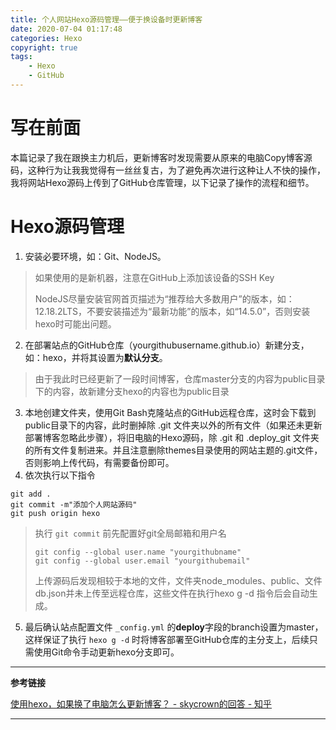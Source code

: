 ```yaml
---
title: 个人网站Hexo源码管理——便于换设备时更新博客
date: 2020-07-04 01:17:48
categories: Hexo
copyright: true
tags: 
	- Hexo
	- GitHub
---
```


# 写在前面

本篇记录了我在跟换主力机后，更新博客时发现需要从原来的电脑Copy博客源码，这种行为让我我觉得有一丝丝复古，为了避免再次进行这种让人不快的操作，我将网站Hexo源码上传到了GitHub仓库管理，以下记录了操作的流程和细节。

<!-- more -->

# Hexo源码管理

1. 安装必要环境，如：Git、NodeJS。

> 如果使用的是新机器，注意在GitHub上添加该设备的SSH Key
>
> NodeJS尽量安装官网首页描述为“推荐给大多数用户”的版本，如：12.18.2LTS，不要安装描述为“最新功能”的版本，如“14.5.0”，否则安装hexo时可能出问题。

2. 在部署站点的GitHub仓库（yourgithubusername.github.io）新建分支，如：hexo，并将其设置为**默认分支**。

> 由于我此时已经更新了一段时间博客，仓库master分支的内容为public目录下的内容，故新建分支hexo的内容也为public目录

3. 本地创建文件夹，使用Git Bash克隆站点的GitHub远程仓库，这时会下载到public目录下的内容，此时删掉除 .git 文件夹以外的所有文件（如果还未更新部署博客忽略此步骤），将旧电脑的Hexo源码，除 .git 和 .deploy_git 文件夹的所有文件复制进来。并且注意删除themes目录使用的网站主题的.git文件，否则影响上传代码，有需要备份即可。
4. 依次执行以下指令

```shell
git add .
git commit -m"添加个人网站源码"
git push origin hexo
```

> 执行 ` git commit ` 前先配置好git全局邮箱和用户名
>
> ```shell
> git config --global user.name "yourgithubname"
> git config --global user.email "yourgithubemail"
> ```
>
> 上传源码后发现相较于本地的文件，文件夹node_modules、public、文件db.json并未上传至远程仓库，这些文件在执行hexo g -d 指令后会自动生成。

5. 最后确认站点配置文件 ` _config.yml ` 的**deploy**字段的branch设置为master，这样保证了执行 ` hexo g -d ` 时将博客部署至GitHub仓库的主分支上，后续只需使用Git命令手动更新hexo分支即可。





---



**参考链接**

[使用hexo，如果换了电脑怎么更新博客？ - skycrown的回答 - 知乎](https://www.zhihu.com/question/21193762/answer/103097754)



---

